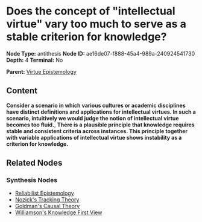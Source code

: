 # Does the concept of "intellectual virtue" vary too much to serve as a stable criterion for knowledge?

**Node Type:** antithesis
**Node ID:** ae16de07-f888-45a4-989a-240924541730
**Depth:** 4
**Terminal:** No

**Parent:** [Virtue Epistemology](virtue-epistemology-synthesis-415a57d3-3b09-4562-9503-4927595890b7.md)

## Content

**Consider a scenario in which various cultures or academic disciplines have distinct definitions and applications for intellectual virtues. In such a scenario, intuitively we would judge the notion of intellectual virtue becomes too fluid.**, **There is a plausible principle that knowledge requires stable and consistent criteria across instances. This principle together with variable applications of intellectual virtue shows instability as a criterion for knowledge.**

## Related Nodes

### Synthesis Nodes

- [Reliabilist Epistemology](reliabilist-epistemology-synthesis-2052573d-f332-4904-b4b2-82655b828b7b.md)
- [Nozick's Tracking Theory](nozicks-tracking-theory-synthesis-5c4a365c-c919-4f10-ba4f-b5ff4ee6c4ed.md)
- [Goldman's Causal Theory](goldmans-causal-theory-synthesis-5e1f4d17-bef4-4ea3-801b-da2809c90657.md)
- [Williamson's Knowledge First View](williamsons-knowledge-first-view-synthesis-f478c2de-cbc5-4685-9a6f-6052b1f4888a.md)
